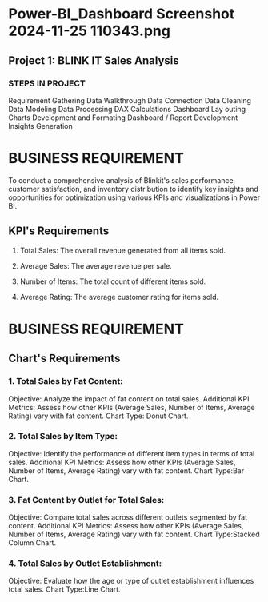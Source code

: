 # Power-BI_Dashboard Screenshot 2024-11-25 110343.png

## Project 1: BLINK IT Sales Analysis
### STEPS IN PROJECT
Requirement Gathering
Data Walkthrough
Data Connection
Data Cleaning
Data Modeling
Data Processing
DAX Calculations
Dashboard Lay outing
Charts Development and Formating
Dashboard / Report Development
Insights Generation

# BUSINESS REQUIREMENT
To conduct a comprehensive analysis of Blinkit's sales performance, customer satisfaction, and inventory distribution to identify key insights and opportunities for optimization using various KPIs and visualizations in Power BI.

## KPI's Requirements

1. Total Sales: The overall revenue generated from all items sold.

2. Average Sales: The average revenue per sale.

3. Number of Items: The total count of different items sold.

4. Average Rating: The average customer rating for items sold.

# BUSINESS REQUIREMENT

## Chart's Requirements

### 1. Total Sales by Fat Content:

Objective: Analyze the impact of fat content on total sales.
Additional KPI Metrics: Assess how other KPIs (Average Sales, Number of Items, Average Rating) vary with fat content.
Chart Type: Donut Chart.

### 2. Total Sales by Item Type:

Objective: Identify the performance of different item types in terms of total sales.
Additional KPI Metrics: Assess how other KPIs (Average Sales, Number of Items, Average Rating) vary with fat content.
Chart Type:Bar Chart.

### 3. Fat Content by Outlet for Total Sales:
Objective: Compare total sales across different outlets segmented by fat content.
Additional KPI Metrics: Assess how other KPIs (Average Sales, Number of Items, Average Rating) vary with fat content.
Chart Type:Stacked Column Chart.

### 4. Total Sales by Outlet Establishment:
Objective: Evaluate how the age or type of outlet establishment influences total sales.
Chart Type:Line Chart.


   
